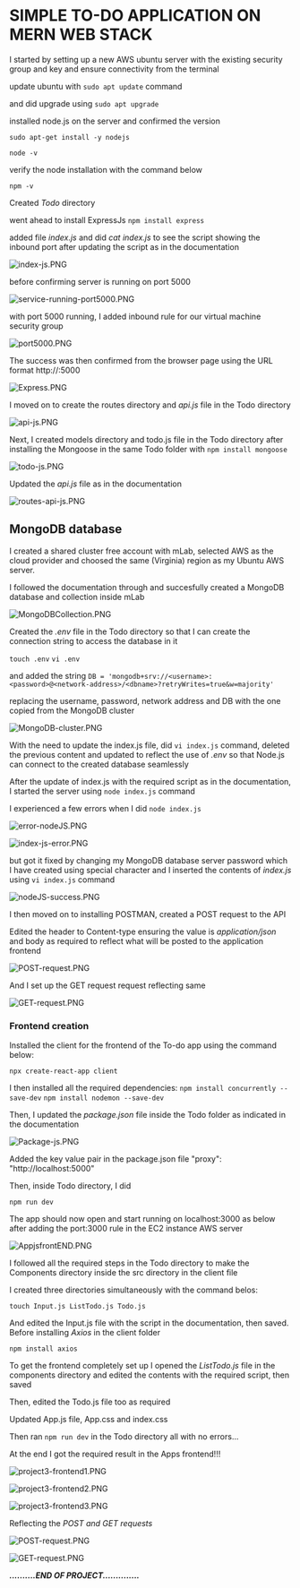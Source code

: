 # SIMPLE TO-DO APPLICATION ON MERN WEB STACK


I started by setting up a new AWS ubuntu server with the existing security group and key and ensure connectivity from the terminal

update ubuntu with `sudo apt update` command

and did upgrade using `sudo apt upgrade`

installed node.js on the server and confirmed the version

`sudo apt-get install -y nodejs`

`node -v`

verify the node installation with the command below

`npm -v`

Created _*Todo*_ directory

went ahead to install ExpressJs
`npm install express` 

added file _*index.js*_ and did _*cat index.js*_ to see the script showing the inbound port after updating the script as in the documentation

![index-js.PNG](./images/index-js.PNG)
 

 before confirming server is running on port 5000

![service-running-port5000.PNG](./images/service-running-port5000.PNG)

with port 5000 running, I added inbound rule for our virtual machine security group

![port5000.PNG](./images/port5000.PNG)

The success was then confirmed from the browser page using the URL format http://<PublicIP-or-PublicDNS>:5000

![Express.PNG](./images/Express.PNG)

I moved on to create the routes directory and _*api.js*_ file in the Todo directory

![api-js.PNG](./images/api-js.PNG)


Next, I created models directory and todo.js file in the Todo directory after installing the Mongoose in the same Todo folder with `npm install mongoose`

![todo-js.PNG](./images/todo-js.PNG)

Updated the _*api.js*_ file as in the documentation

![routes-api-js.PNG](./images/routes-api-js.PNG)


## MongoDB database
I created a shared cluster free account with mLab, selected AWS as the cloud provider and choosed the same (Virginia) region as my Ubuntu AWS server.

I followed the documentation through and succesfully created a MongoDB database and collection inside mLab

![MongoDBCollection.PNG](./images/MongoDBCollection.PNG)

Created the _*.env*_ file in the Todo directory so that I can create the connection string to access the database in it

`touch .env`
`vi .env`

and added the string
`DB = 'mongodb+srv://<username>:<password>@<network-address>/<dbname>?retryWrites=true&w=majority'`

replacing the username, password, network address and DB with the one copied from the MongoDB cluster

![MongoDB-cluster.PNG](./images/MongoDB-cluster.PNG)


With the need to update the index.js file, did `vi index.js` command, deleted the previous content and updated to reflect the use of *_.env_* so that Node.js can connect to the created database seamlessly

After the update of index.js with the required script as in the documentation, I started the server using `node index.js` command

I experienced a few errors when I did `node index.js`

![error-nodeJS.PNG](./images/error-nodeJS.PNG)

![index-js-error.PNG](./images/index-js-error.PNG)

but got it fixed by changing my MongoDB database server password which I have created using special character and I inserted the contents of _*index.js*_ using `vi index.js` command

![nodeJS-success.PNG](./images/nodeJS-success.PNG)

I then moved on to installing POSTMAN, created a POST request to the API 

Edited the header to Content-type ensuring the value is _*application/json*_ and body as required to reflect what will be posted to the application frontend

![POST-request.PNG](./images/POST-request.PNG)

And I set up the GET request request reflecting same

![GET-request.PNG](./images/GET-request.PNG)


### Frontend creation
Installed the client for the frontend of the To-do app using the command below:

`npx create-react-app client`

I then installed all the required dependencies:
`npm install concurrently --save-dev`
`npm install nodemon --save-dev`

Then, I updated the _*package.json*_ file inside the Todo folder as indicated in the documentation

![Package-js.PNG](./images/Package-js.PNG)

Added the key value pair in the package.json file "proxy": "http://localhost:5000"

Then, inside Todo directory, I did

`npm run dev`

The app should now open and start running on localhost:3000 as below after adding the port:3000 rule in the EC2 instance AWS server


![AppjsfrontEND.PNG](./images/AppjsfrontEND.PNG)

I followed all the required steps in the Todo directory to make the Components directory inside the src directory in the client file

I created three directories simultaneously with the command belos:

`touch Input.js ListTodo.js Todo.js`

And edited the Input.js file with the script in the documentation, then saved. Before installing _*Axios*_ in the client folder

`npm install axios`

To get the frontend completely set up
I opened the _*ListTodo.js*_ file in the components directory and edited the contents with the required script, then saved

Then, edited the Todo.js file too as required

Updated App.js file, App.css and index.css

Then ran `npm run dev` in the Todo directory all with no errors...

At the end I got the required result in the Apps frontend!!!


![project3-frontend1.PNG](./images/project3-frontend1.PNG)

![project3-frontend2.PNG](./images/project3-frontend2.PNG)

![project3-frontend3.PNG](./images/project3-frontend3.PNG)

Reflecting the _*POST and GET requests*_

![POST-request.PNG](./images/POST-request.PNG)

![GET-request.PNG](./images/GET-request.PNG)



***..........END OF PROJECT..............***








